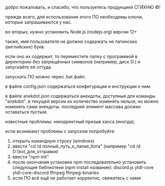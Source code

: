 добро пожаловать, и спасибо, что пользуетесь продукцией СГИХНЮ ©!

прежде всего, для использования этого ПО необходимы ключи, которые запрашиваются у нас.

во-вторых, нужно установить Node.js (nodejs.org) версии 12+

также, имя пользователя не должно содержать не латинских (английских) букв. 

если оно их содержит, то переместите папку с программой в директорию без запрещённых символов (например, диск D:\) и запускайте её оттуда.

запускать ПО можно через .bat файл.

в файле config.json содержаться конфигурации и инструкции к ним.

в файле anekdot.json содержаться анекдоты, доступные для команды "anekdot". в текущей версии их количество изменять нельзя, но можно изменять сами анекдоты. последний элемент массива должен оставаться пустым.

известные проблемы:
некорректный призыв хаоса (иногда);


если возникают проблемы с запуском попробуйте:
1. открыть командную строку (windows)
2. ввести "cd /d полный_путь_к_папке_бота" (например "cd /d D:\bot_для_отправки)
3. ввести "npm init"
4. после окончания установки npm последовательно установить следующие библиотеки (npm install название):
discord.js
ytdl-core
ytdl-core-discord
ffmpeg
ffmpeg-binaries
5. если ПО всё ещё не работает корректно, свяжитесь с нами

